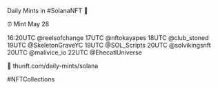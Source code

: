 Daily Mints in #SolanaNFT 🚀

⏰ Mint May 28

16:20UTC @reelsofchange
17UTC @nftokayapes
18UTC @club_stoned
19UTC @SkeletonGraveYC
19UTC @SOL_Scripts
20UTC @solvikingsnft
20UTC @malivice_io
22UTC @EhecatlUniverse

🔗 thunft.com/daily-mints/solana

#NFTCollections